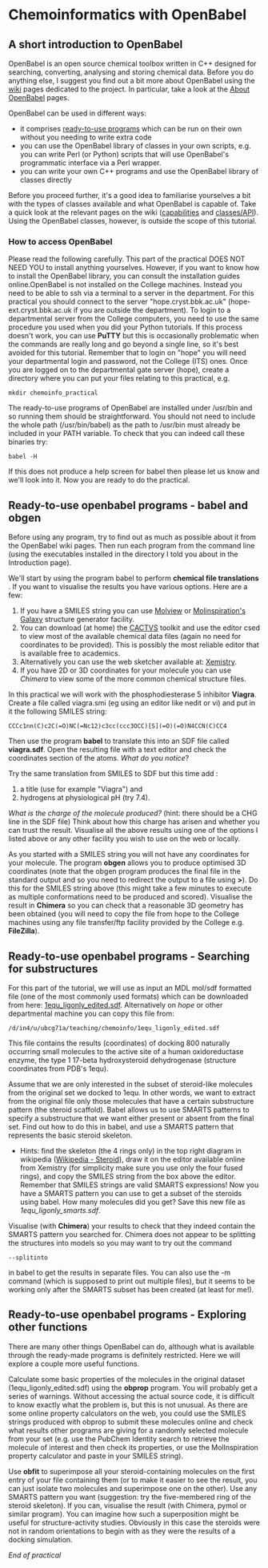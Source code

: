 # Chemoinformatics with OpenBabel
## A short introduction to OpenBabel
OpenBabel is an open source chemical toolbox written in C++ designed for searching, converting, analysing and storing chemical data. Before you do anything else, I suggest you find out a bit more about OpenBabel using the [wiki](http://openbabel.org/wiki/Main_Page) pages dedicated to the project. In particular, take a look at the [About OpenBabel](http://openbabel.org/wiki/Open_Babel:About) pages.

OpenBabel can be used in different ways:
* it comprises [ready-to-use programs](http://openbabel.org/wiki/Guides) which can be run on their own without you needing to write extra code
* you can use the OpenBabel library of classes in your own scripts, e.g. you can write Perl (or Python) scripts       that will use OpenBabel's programmatic interface via a Perl wrapper.
* you can write your own C++ programs and use the OpenBabel library of classes directly

Before you proceed further, it's a good idea to familiarise yourselves a bit with the types of classes
  available and what OpenBabel is capable of. Take a quick look at the relevant pages on the wiki ([capabilities](http://openbabel.org/wiki/Capabilities) and [classes/API](http://openbabel.org/api/)). Using the OpenBabel classes, however, is outside
the scope of this tutorial.

### How to access OpenBabel
Please read the following carefully. This part of the practical DOES NOT NEED YOU to install anything yourselves. However, if you want to know how to install the OpenBabel library, you can consult the installation guides online.OpenBabel is not installed on the College machines. Instead you need to be able to ssh via a terminal to a server in the department. For this practical you should connect to the server "hope.cryst.bbk.ac.uk" (hope-ext.cryst.bbk.ac.uk if you are outside the department). To login to a departmental server from the College computers, you need to use the same procedure you used when you did your Python tutorials. If this process doesn't work, you can use __PuTTY__ but this is occasionally problematic when the commands are really long and go beyond a single line, so it's best avoided for this tutorial. Remember that to login on "hope" you will need your departmental login and password, not the College (ITS) ones. Once you are logged on to the departmental gate server (hope), create a directory where you can put your files relating to this practical, e.g.
```
mkdir chemoinfo_practical
```
The ready-to-use programs of OpenBabel are installed under /usr/bin and so running them should be straightforward. You should not need to include the whole path (/usr/bin/babel) as the path to /usr/bin must already be included in your PATH variable. To check that you can indeed call these binaries try:
```
babel -H
```
If this does not produce a help screen for babel then please let us know and we'll look into it. Now you are ready to do the practical.

## Ready-to-use openbabel programs - babel and obgen
Before using any program, try to find out as much as possible about it from the OpenBabel wiki pages. Then run each program from the command line (using the executables installed in the directory I told you about in the Introduction page).

We'll start by using the program babel to perform  __chemical file translations__ . If you want to visualise the results you have various options. Here are a few:
1. If you have a SMILES string you can use [Molview](http://molview.org) or [Molinspiration's Galaxy](http://molinspiration.com/cgi-bin/galaxy) structure generator facility.
2. You can download (at home) the [CACTVS](http://www.xemistry.com/) toolkit and use the editor csed to view most of the available chemical data files (again no need for coordinates to be provided). This is possibly the most reliable editor that is available free to academics.
3. Alternatively you can use the web sketcher available at: [Xemistry](http://85.214.192.197/edit/frame.html).
4. If you have 2D or 3D coordinates for your molecule you can use _Chimera_ to view some of the more common chemical structure files.

In this practical we will work with the phosphodiesterase 5 inhibitor __Viagra__. Create a file called viagra.smi (eg using an editor like nedit or vi) and put in it the following SMILES string:
```
CCCc1nn(C)c2C(=O)NC(=Nc12)c3cc(ccc3OCC)[S](=O)(=O)N4CCN(C)CC4
```
Then use the program __babel__ to translate this into an SDF file called __viagra.sdf__. Open the resulting file with a text editor and check the coordinates section of the atoms. _What do you notice_?

Try the same translation from SMILES to SDF but this time add :
1. a title (use for example "Viagra") and
2. hydrogens at physiological pH (try 7.4).

_What is the charge of the molecule produced?_ (hint: there should be a CHG line in the SDF file) Think about how this charge has arisen and whether you can trust the result.
Visualise all the above results using one of the options I listed above or any other facility you wish to use on the web or locally.

As you started with a SMILES string you will not have any coordinates for your molecule. The program __obgen__ allows you to produce optimised 3D coordinates (note that the obgen program produces the final file in the standard output and so you need to redirect the output to a file using __>__). Do this for the SMILES string above (this might take a few minutes to execute as multiple conformations need to be produced and scored). Visualise the result in __Chimera__ so you can check that a reasonable 3D geometry has been obtained (you will need to copy the file from hope to the College machines using any file transfer/ftp facility provided by the College e.g. __FileZilla__).

## Ready-to-use openbabel programs - Searching for substructures
For this part of the tutorial, we will use as input an MDL mol/sdf formatted file (one of the most commonly used formats) which can be downloaded from here: [1equ_ligonly_edited.sdf](http://people.cryst.bbk.ac.uk/~ubcg71a/OLD/teaching/chemoinfo_practical2b/1equ_ligonly_edited.sdf). Alternatively on _hope_ or other departmental machine you can copy this file from:
```
/d/in4/u/ubcg71a/teaching/chemoinfo/1equ_ligonly_edited.sdf
```

This file contains the results (coordinates) of docking 800 naturally occurring small molecules to the active site of a human oxidoreductase enzyme, the type 1 17-beta hydroxysteroid dehydrogenase (structure coordinates from PDB's 1equ).

Assume that we are only interested in the subset of steroid-like molecules from the original set we docked to 1equ. In other words, we want to extract from the original file only those molecules that have a certain substructure pattern (the steroid scaffold). Babel allows us to use SMARTS patterns to specify a substructure that we want either present or absent from the final set. Find out how to do this in babel, and use a SMARTS pattern that represents the basic steroid skeleton.
+ Hints: find the skeleton (the 4 rings only) in the top right diagram in wikipedia ([Wikipedia - Steroid](http://en.wikipedia.org/wiki/Steroid)), draw it on the editor available online from Xemistry (for simplicity make sure you use only the four fused rings), and copy the SMILES string from the box above the editor. Remember that SMILES strings are valid SMARTS expressions! Now you have a SMARTS pattern you can use to get a subset of the steroids using babel. How many molecules did you get? Save this new file as _1equ_ligonly_smarts.sdf_.

Visualise (with __Chimera__) your results to check that they indeed contain the SMARTS pattern you searched for. Chimera does not appear to be splitting the structures into models so you may want to try out the command
```
--splitinto
```
in babel to get the results in separate files. You can also use the -m command (which is supposed to print out multiple files), but it seems to be working only after the SMARTS subset has been created (at least for me!).

## Ready-to-use openbabel programs - Exploring other functions
There are many other things OpenBabel can do, although what is available through the ready-made programs is definitely restricted. Here we will explore a couple more useful functions.

Calculate some basic properties of the molecules in the original dataset (1equ_ligonly_edited.sdf) using the __obprop__ program. You will probably get a series of warnings. Without accessing the actual source code, it is difficult to know exactly what the problem is, but this is not unusual. As there are some online property calculators on the web, you could use the SMILES strings produced with obprop to submit these molecules online and check what results other programs are giving for a randomly selected molecule from your set (e.g. use the PubChem Identity search to retrieve the molecule of interest and then check its properties, or use the MolInspiration property calculator and paste in your SMILES string).

Use __obfit__ to superimpose all your steroid-containing molecules on the first entry of your file containing them (or to make it easier to see the result, you can just isolate two molecules and superimpose one on the other). Use any SMARTS pattern you want (suggestion: try the five-membered ring of the steroid skeleton). If you can, visualise the result (with Chimera, pymol or similar program). You can imagine how such a superposition might be useful for structure-activity studies. Obviously in this case the steroids were not in random orientations to begin with as they were the results of a docking simulation.

_End of practical_
